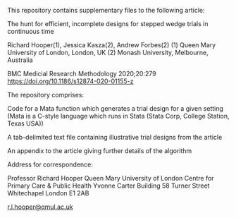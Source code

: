 This repository contains supplementary files to the following article:

The hunt for efficient, incomplete designs for stepped wedge trials in continuous time

Richard Hooper(1), Jessica Kasza(2), Andrew Forbes(2)
(1) Queen Mary University of London, London, UK
(2) Monash University, Melbourne, Australia

BMC Medicial Research Methodology 2020;20:279
https://doi.org/10.1186/s12874-020-01155-z



The repository comprises:

Code for a Mata function which generates a trial design for a given setting
(Mata is a C-style language which runs in Stata (Stata Corp, College Station, Texas USA))

A tab-delimited text file containing illustrative trial designs from the article

An appendix to the article giving further details of the algorithm



Address for correspondence:

Professor Richard Hooper
Queen Mary University of London
Centre for Primary Care & Public Health
Yvonne Carter Building
58 Turner Street
Whitechapel
London E1 2AB

r.l.hooper@qmul.ac.uk
